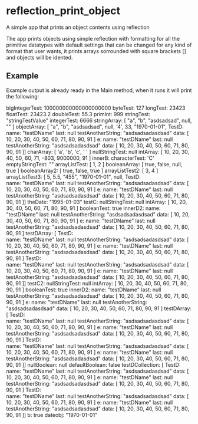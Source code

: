 # reflection_print_object
A simple app that prints an object contents using reflection

The app prints objects using simple reflection with formatting for all the primitive datatypes with default settings that can be changed for any kind of format that user wants, it prints arrays sorrounded with square brackets [] and objects will be idented.

## Example
Example output is already ready in the Main method, when it runs it will print the following:

bigIntegerTest: 100000000000000000000
byteTest: 127
longTest: 23423
floatTest: 23423.2
doubleTest: 55.3
primInt: 999
stringTest: "stringTestValue"
integerTest: 6666
stringArray: [ "a", "b", "asdsadsad", null, "" ]
objectArray: [ "a", "b", "asdsadsad", null, '4', 33, "1970-01-01", 
TestD:         
 	name: "testDName"
	last: null
	testAnotherString: "asdsadsadasdsad"
	data: [ 10, 20, 30, 40, 50, 60, 71, 80, 90, 91 ]
	e:
	 	name: "testDName"
		last: null
		testAnotherString: "asdsadsadasdsad"
		data: [ 10, 20, 30, 40, 50, 60, 71, 80, 90, 91 ]]
charArray: [ 'a', 'b', 'c', ' ' ]
nullStringTest: null
intArray: [ 10, 20, 30, 40, 50, 60, 71, -803, 9000000, 91 ]
innerB:
 	characterTest: 'C'
	emptyStringTest: ""
	arrayListTest: [ 1, 2 ]
	booleanArray: [ true, false, null, true ]
	booleanArray2: [ true, false, true ]
	arrayListTest2: [ 3, 4 ]
	arrayListTest3: [ 5, 5.5, "455", "1970-01-01", null, 
	TestD:         
	 	name: "testDName"
		last: null
		testAnotherString: "asdsadsadasdsad"
		data: [ 10, 20, 30, 40, 50, 60, 71, 80, 90, 91 ]
		e:
		 	name: "testDName"
			last: null
			testAnotherString: "asdsadsadasdsad"
			data: [ 10, 20, 30, 40, 50, 60, 71, 80, 90, 91 ]]
	theDate: "1995-01-03"
	testC:
	 	nullStringTest: null
		intArray: [ 10, 20, 30, 40, 50, 60, 71, 80, 90, 91 ]
		booleanTest: true
		innerD2:
		 	name: "testDName"
			last: null
			testAnotherString: "asdsadsadasdsad"
			data: [ 10, 20, 30, 40, 50, 60, 71, 80, 90, 91 ]
			e:
			 	name: "testDName"
				last: null
				testAnotherString: "asdsadsadasdsad"
				data: [ 10, 20, 30, 40, 50, 60, 71, 80, 90, 91 ]
		testDArray: [ 
		TestD:         
		 	name: "testDName"
			last: null
			testAnotherString: "asdsadsadasdsad"
			data: [ 10, 20, 30, 40, 50, 60, 71, 80, 90, 91 ]
			e:
			 	name: "testDName"
				last: null
				testAnotherString: "asdsadsadasdsad"
				data: [ 10, 20, 30, 40, 50, 60, 71, 80, 90, 91 ]
		TestD:         
		 	name: "testDName"
			last: null
			testAnotherString: "asdsadsadasdsad"
			data: [ 10, 20, 30, 40, 50, 60, 71, 80, 90, 91 ]
			e:
			 	name: "testDName"
				last: null
				testAnotherString: "asdsadsadasdsad"
				data: [ 10, 20, 30, 40, 50, 60, 71, 80, 90, 91 ]]
	testC2:
	 	nullStringTest: null
		intArray: [ 10, 20, 30, 40, 50, 60, 71, 80, 90, 91 ]
		booleanTest: true
		innerD2:
		 	name: "testDName"
			last: null
			testAnotherString: "asdsadsadasdsad"
			data: [ 10, 20, 30, 40, 50, 60, 71, 80, 90, 91 ]
			e:
			 	name: "testDName"
				last: null
				testAnotherString: "asdsadsadasdsad"
				data: [ 10, 20, 30, 40, 50, 60, 71, 80, 90, 91 ]
		testDArray: [ 
		TestD:         
		 	name: "testDName"
			last: null
			testAnotherString: "asdsadsadasdsad"
			data: [ 10, 20, 30, 40, 50, 60, 71, 80, 90, 91 ]
			e:
			 	name: "testDName"
				last: null
				testAnotherString: "asdsadsadasdsad"
				data: [ 10, 20, 30, 40, 50, 60, 71, 80, 90, 91 ]
		TestD:         
		 	name: "testDName"
			last: null
			testAnotherString: "asdsadsadasdsad"
			data: [ 10, 20, 30, 40, 50, 60, 71, 80, 90, 91 ]
			e:
			 	name: "testDName"
				last: null
				testAnotherString: "asdsadsadasdsad"
				data: [ 10, 20, 30, 40, 50, 60, 71, 80, 90, 91 ]]
	nullBoolean: null
	defaultBoolean: false
	testDCollection: [ 
	TestD:         
	 	name: "testDName"
		last: null
		testAnotherString: "asdsadsadasdsad"
		data: [ 10, 20, 30, 40, 50, 60, 71, 80, 90, 91 ]
		e:
		 	name: "testDName"
			last: null
			testAnotherString: "asdsadsadasdsad"
			data: [ 10, 20, 30, 40, 50, 60, 71, 80, 90, 91 ]
	TestD:         
	 	name: "testDName"
		last: null
		testAnotherString: "asdsadsadasdsad"
		data: [ 10, 20, 30, 40, 50, 60, 71, 80, 90, 91 ]
		e:
		 	name: "testDName"
			last: null
			testAnotherString: "asdsadsadasdsad"
			data: [ 10, 20, 30, 40, 50, 60, 71, 80, 90, 91 ]]
b: true
dateobj: "1970-01-01"
